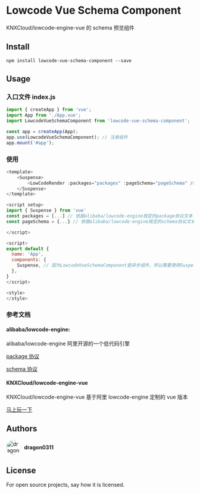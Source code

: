 # Lowcode Vue Schema Component

KNXCloud/lowcode-engine-vue 的 schema 预览组件

## Install

```
npm install lowcode-vue-schema-component --save
```

## Usage

### 入口文件 index.js

```js
import { createApp } from 'vue';
import App from './App.vue';
import LowcodeVueSchemaComponent from 'lowcode-vue-schema-component';

const app = createApp(App);
app.use(LowcodeVueSchemaComponent); // 注册组件
app.mount('#app');
```

### 使用

```js
<template>
	<Suspense>
		<LowCodeRender :packages="packages" :pageSchema="pageSchema" />
	</Suspense>
</template>

<script setup>
import { Suspense } from 'vue'
const packages = [...] // 依据alibaba/lowcode-engine规定的package协议文本
const pageSchema = {...} // 依据alibaba/lowcode-engine规定的schema协议文本

</script>

<script>
export default {
  name: 'App',
  components: {
    Suspense, // 因为LowcodeVueSchemaComponent是异步组件，所以需要使用Suspense包裹
  },
}
</script>

<style>
</style>

```

### 参考文档

#### alibaba/lowcode-engine:

alibaba/lowcode-engine 阿里开源的一个低代码引擎

[package 协议](https://lowcode-engine.cn/site/docs/specs/assets-spec#22-packages-a)

[schema 协议](https://lowcode-engine.cn/site/docs/specs/lowcode-spec#2-%E5%8D%8F%E8%AE%AE%E7%BB%93%E6%9E%84)

#### KNXCloud/lowcode-engine-vue

KNXCloud/lowcode-engine-vue 基于阿里 lowcode-engine 定制的 vue 版本

[马上玩一下](https://lowcode-engine.cn/demo/demo-general/index.htmlhttps://knxcloud.github.io/lowcode-engine-demo/)

## Authors

<div style="display: flex; align-items: center">
<img src="https://avatars.githubusercontent.com/u/36907441?v=4" alt="dragon0311" width="40" height="40" style="border-radius: 50%; margin-right: 8px">
<a style="font-weight: bold;" src="https://github.com/dragon0311">
dragon0311</a>

</div>

## License

For open source projects, say how it is licensed.
